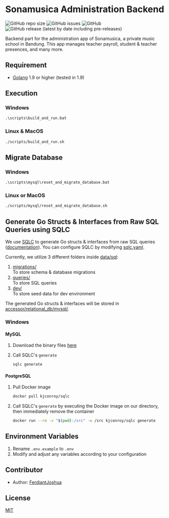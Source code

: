 # Sonamusica Administration Backend

![GitHub repo size](https://img.shields.io/github/repo-size/FerdiantJoshua/sonamusica-administration-backend) ![GitHub issues](https://img.shields.io/github/issues/FerdiantJoshua/sonamusica-administration-backend) ![GitHub](https://img.shields.io/github/license/FerdiantJoshua/sonamusica-administration-backend) ![GitHub release (latest by date including pre-releases)](https://img.shields.io/github/v/release/FerdiantJoshua/sonamusica-administration-backend?include_prereleases)

Backend part for the administration app of Sonamusica, a private music school in Bandung. This app manages teacher payroll, student & teacher presences, and many more. 

## Requirement

- [Golang](https://go.dev/) 1.9 or higher (tested in 1.9)

## Execution

### Windows

```bat
.\scripts\build_and_run.bat
```

### Linux & MacOS

```sh
./scripts/build_and_run.sh
```

## Migrate Database

### Windows

```bat
.\scripts\mysql\reset_and_migrate_database.bat
```

### Linux or MacOS

```sh
./scripts/mysql/reset_and_migrate_database.sh
```

## Generate Go Structs & Interfaces from Raw SQL Queries using SQLC

We use [SQLC](https://github.com/kyleconroy/sqlc) to generate Go structs & interfaces from raw SQL queries ([documentation](https://docs.sqlc.dev/en/latest/tutorials/getting-started-mysql.html)). You can configure SQLC by modifying [sqlc.yaml](sqlc.yaml).

Currently, we utilize 3 different folders inside [data/sql](data/sql/):

1. [migrations/](data/sql/migrations/)  
   To store schema & database migrations
2. [queries/](data/sql/queries/)  
   To store SQL queries
3. [dev/](data/sql/dev/)  
   To store seed data for dev environment

The generated Go structs & interfaces will be stored in [accessor/relational_db/mysql/](accessor/relational_db/mysql/).

### Windows

#### MySQL

1. Download the binary files [here](https://github.com/kyleconroy/sqlc/releases/download/v1.17.2/sqlc_1.17.2_windows_amd64.zip)

2. Call SQLC's `generate`

    ```sh
    sqlc generate
    ```

#### PostgreSQL

1. Pull Docker image

    ```sh
    docker pull kjconroy/sqlc
    ```

2. Call SQLC's `generate` by executing the Docker image on our directory, then immediately remove the container

    ```sh
    docker run --rm -v "$(pwd):/src" -w /src kjconroy/sqlc generate
    ```

## Environment Variables

1. Rename `.env.example` to `.env`
2. Modify and adjust any variables according to your configuration

## Contributor

- Author: [FerdiantJoshua](https://github.com/FerdiantJoshua)

## License

[MIT](LICENSE)
